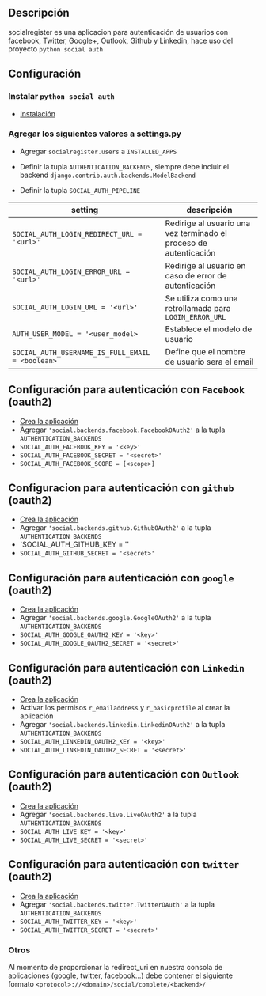 ## Descripción
socialregister es una aplicacion para autenticación de usuarios con facebook,
Twitter, Google+, Outlook, Github y Linkedin, hace uso del proyecto `python social auth`


## Configuración


### Instalar `python social auth`

* [Instalación](http://python-social-auth.readthedocs.org/en/latest/installing.html)


### Agregar los siguientes valores a settings.py


* Agregar `socialregister.users` a `INSTALLED_APPS`


* Definir la tupla `AUTHENTICATION_BACKENDS`, siempre debe incluir el backend `django.contrib.auth.backends.ModelBackend`

* Definir la tupla `SOCIAL_AUTH_PIPELINE`

| setting                                    | descripción                |
|--------------------------------------------|----------------------------|
| `SOCIAL_AUTH_LOGIN_REDIRECT_URL = '<url>'` | Redirige al usuario una vez terminado el proceso de autenticación |
| `SOCIAL_AUTH_LOGIN_ERROR_URL = '<url>'`    | Redirige al usuario en caso de error de autenticación |
| `SOCIAL_AUTH_LOGIN_URL = '<url>'`          | Se utiliza como una retrollamada para `LOGIN_ERROR_URL` |
| `AUTH_USER_MODEL = '<user_model>`          | Establece el modelo de usuario |
| `SOCIAL_AUTH_USERNAME_IS_FULL_EMAIL = <boolean>` | Define que el nombre de usuario sera el email |


## Configuración para autenticación con `Facebook` (oauth2)

* [Crea la aplicación](https://developers.facebook.com/quickstarts/?platform=web)
* Agregar `'social.backends.facebook.FacebookOAuth2'` a la tupla `AUTHENTICATION_BACKENDS`
* `SOCIAL_AUTH_FACEBOOK_KEY = '<key>'`
* `SOCIAL_AUTH_FACEBOOK_SECRET = '<secret>'`
* `SOCIAL_AUTH_FACEBOOK_SCOPE = [<scope>]`


## Configuracion para autenticación con `github` (oauth2)

* [Crea la aplicación](https://github.com/settings/applications)
* Agregar `'social.backends.github.GithubOAuth2'` a la tupla `AUTHENTICATION_BACKENDS`
* `SOCIAL_AUTH_GITHUB_KEY = '<key>'
* `SOCIAL_AUTH_GITHUB_SECRET = '<secret>'`


## Configuración para autenticación con `google` (oauth2)

* [Crea la aplicación](https://console.developers.google.com/project)
* Agregar `'social.backends.google.GoogleOAuth2'` a la tupla `AUTHENTICATION_BACKENDS`
* `SOCIAL_AUTH_GOOGLE_OAUTH2_KEY = '<key>'`
* `SOCIAL_AUTH_GOOGLE_OAUTH2_SECRET = '<secret>'`


## Configuración para autenticación con `Linkedin` (oauth2)

* [Crea la aplicación](https://www.linkedin.com/secure/developer)
* Activar los permisos `r_emailaddress` y `r_basicprofile` al crear la aplicación
* Agregar `'social.backends.linkedin.LinkedinOAuth2'` a la tupla `AUTHENTICATION_BACKENDS`
* `SOCIAL_AUTH_LINKEDIN_OAUTH2_KEY = '<key>'`
* `SOCIAL_AUTH_LINKEDIN_OAUTH2_SECRET = '<secret>'`


## Configuración para autenticación con `Outlook` (oauth2)

* [Crea la aplicación](https://account.live.com/developers/applications/)
* Agregar `'social.backends.live.LiveOAuth2'` a la tupla `AUTHENTICATION_BACKENDS`
* `SOCIAL_AUTH_LIVE_KEY = '<key>'`
* `SOCIAL_AUTH_LIVE_SECRET = '<secret>'`


## Configuración para autenticación con `twitter` (oauth2)

* [Crea la aplicación](https://apps.twitter.com/)
* Agregar `'social.backends.twitter.TwitterOAuth'` a la tupla `AUTHENTICATION_BACKENDS`
* `SOCIAL_AUTH_TWITTER_KEY = '<key>'`
* `SOCIAL_AUTH_TWITTER_SECRET = '<secret>'`


### Otros

Al momento de proporcionar la redirect_uri en nuestra consola de aplicaciones (google, twitter, facebook...) debe
contener el siguiente formato `<protocol>://<domain>/social/complete/<backend>/`
